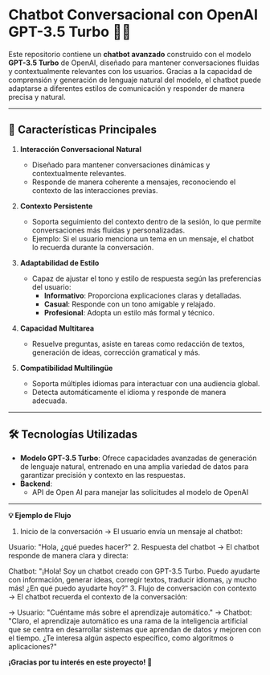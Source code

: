 # Chatbot Conversacional con OpenAI GPT-3.5 Turbo 🤖💬

Este repositorio contiene un **chatbot avanzado** construido con el modelo **GPT-3.5 Turbo** de OpenAI, diseñado para mantener conversaciones fluidas y contextualmente relevantes con los usuarios. Gracias a la capacidad de comprensión y generación de lenguaje natural del modelo, el chatbot puede adaptarse a diferentes estilos de comunicación y responder de manera precisa y natural.

---

## 🚀 **Características Principales**

1. **Interacción Conversacional Natural**  
   - Diseñado para mantener conversaciones dinámicas y contextualmente relevantes.  
   - Responde de manera coherente a mensajes, reconociendo el contexto de las interacciones previas.

2. **Contexto Persistente**  
   - Soporta seguimiento del contexto dentro de la sesión, lo que permite conversaciones más fluidas y personalizadas.  
   - Ejemplo: Si el usuario menciona un tema en un mensaje, el chatbot lo recuerda durante la conversación.

3. **Adaptabilidad de Estilo**  
   - Capaz de ajustar el tono y estilo de respuesta según las preferencias del usuario:  
     - **Informativo**: Proporciona explicaciones claras y detalladas.  
     - **Casual**: Responde con un tono amigable y relajado.  
     - **Profesional**: Adopta un estilo más formal y técnico.  

4. **Capacidad Multitarea**  
   - Resuelve preguntas, asiste en tareas como redacción de textos, generación de ideas, corrección gramatical y más.

5. **Compatibilidad Multilingüe**  
   - Soporta múltiples idiomas para interactuar con una audiencia global.  
   - Detecta automáticamente el idioma y responde de manera adecuada.

---

## 🛠️ **Tecnologías Utilizadas**

- **Modelo GPT-3.5 Turbo**: Ofrece capacidades avanzadas de generación de lenguaje natural, entrenado en una amplia variedad de datos para garantizar precisión y contexto en las respuestas.  
- **Backend**:  
  - API de Open AI para manejar las solicitudes al modelo de OpenAI  
---
**💡 Ejemplo de Flujo**
1. Inicio de la conversación
-> El usuario envía un mensaje al chatbot:

Usuario: "Hola, ¿qué puedes hacer?"
2. Respuesta del chatbot
-> El chatbot responde de manera clara y directa:

Chatbot: "¡Hola! Soy un chatbot creado con GPT-3.5 Turbo. Puedo ayudarte con información, generar ideas, corregir textos, traducir idiomas, ¡y mucho más! ¿En qué puedo ayudarte hoy?"
3. Flujo de conversación con contexto
-> El chatbot recuerda el contexto de la conversación:

-> Usuario: "Cuéntame más sobre el aprendizaje automático."
-> Chatbot: "Claro, el aprendizaje automático es una rama de la inteligencia artificial que se centra en desarrollar sistemas que aprendan de datos y mejoren con el tiempo. ¿Te interesa algún aspecto específico, como algoritmos o aplicaciones?"

**¡Gracias por tu interés en este proyecto! 🚀**

